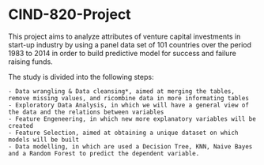 # CIND-820-Project

This project aims to analyze attributes of venture capital investments in start-up 
industry by using a panel data set of 101 countries over the period 1983 to 2014
in order to build predictive model for success and failure raising funds.

The study is divided into the following steps:

    - Data wrangling & Data cleansing*, aimed at merging the tables, 
    remove missing values, and ricombine data in more informating tables
    - Exploratory Data Analysis, in which we will have a general view of the data and the relations between variables
    - Feature Engeneering, in which new more explanatory variables will be created
    - Feature Selection, aimed at obtaining a unique dataset on which models will be built
    - Data modelling, in which are used a Decision Tree, KNN, Naive Bayes and a Random Forest to predict the dependent variable. 
